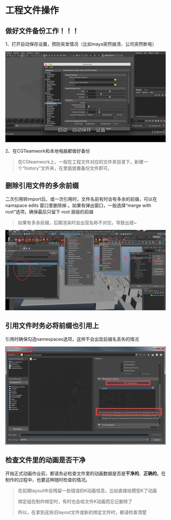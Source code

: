 # 工程文件操作

## 做好文件备份工作！！！

1、打开自动保存设置，预防突发情况（比如maya突然崩溃、公司突然断电）

![&#x6253;&#x5F00;&#x201C;&#x81EA;&#x52A8;&#x4FDD;&#x5B58;&#x201D;&#x8BBE;&#x7F6E;](.gitbook/assets/zi-dong-bao-cun-she-zhi.png)

2、在CGTeamwork和本地电脑都做好备份

> 在CGteamwork上，一般在工程文件对应的文件夹目录下，新建一个“history”文件夹，在里面放置备份文件即可。

## 删除引用文件的多余前缀

二次引用转import后、或一次引用时，文件名前有时会有多余的前缀，可以在namspace edits 窗口里删除掉 。如果有弹出窗口，一般选择“merge with root”选项，确保最后只留下 root 层级的前缀

> 如果有多余前缀，后期渲染时会出现名称不对应，导致出错~

![&#x5220;&#x9664;&#x5F15;&#x7528;&#x6587;&#x4EF6;&#x7684;&#x591A;&#x4F59;&#x524D;&#x7F00;](.gitbook/assets/shan-chu-duo-yu-qian-zhui.png)

## 引用文件时务必将前缀也引用上

引用时确保勾选namespaces选项，这样不会出现前缀名丢失的情况

![&#x52FE;&#x9009;namespaces&#x9009;&#x9879;](.gitbook/assets/yin-yong-shi-gou-xuan-namespaces-xuan-xiang.png)

## 检查文件里的动画是否干净

开始正式动画作业前，都请务必检查文件里的动画数据是否是**干净的**、**正确的**。在制作的过程中，也要这种随时检查的情况。

> 在前期layout中会残留一些错误的K动画信息，比如直接给模型K了动画
>
> 绑定组在制作绑定时，有时也会给文件K动画而忘记删除了
>
> 所以，在拿到这些旧layout文件或新的绑定文件时，都请检查清楚



## 







